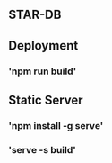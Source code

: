 ## STAR-DB

## Deployment

### 'npm run build'


## Static Server

### 'npm install -g serve'
### 'serve -s build'